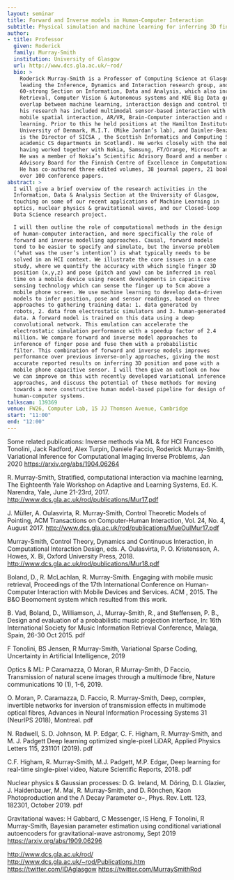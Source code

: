```yaml
---
layout: seminar
title: Forward and Inverse models in Human-Computer Interaction
subtitle: Physical simulation and machine learning for inferring 3D finger pose
author:
- title: Professor
  given: Roderick
  family: Murray-Smith
  institution: University of Glasgow
  url: http://www.dcs.gla.ac.uk/~rod/
  bio: > 
    Roderick Murray-Smith is a Professor of Computing Science at Glasgow University, 
    leading the Inference, Dynamics and Interaction research group, and heads the 
    60-strong Section on Information, Data and Analysis, which also includes the Information 
    Retrieval, Computer Vision & Autonomous systems and KDE Big Data groups. He works in the 
    overlap between machine learning, interaction design and control theory. In recent years 
    his research has included multimodal sensor-based interaction with mobile devices, 
    mobile spatial interaction, AR/VR, Brain-Computer interaction and nonparametric machine 
    learning. Prior to this he held positions at the Hamilton Institute, NUIM , Technical 
    University of Denmark, M.I.T. (Mike Jordan’s lab), and Daimler-Benz Research, Berlin, and 
    is the Director of SICSA , the Scottish Informatics and Computing Science Alliance (all 
    academic CS departments in Scotland). He works closely with the mobile phone industry, 
    having worked together with Nokia, Samsung, FT/Orange, Microsoft and Bang & Olufsen. 
    He was a member of Nokia’s Scientific Advisory Board and a member of the Scientific 
    Advisory Board for the Finnish Centre of Excellence in Computational Inference Research. 
    He has co-authored three edited volumes, 38 journal papers, 21 book chapters, and 
    over 100 conference papers.
abstract: >
  I will give a brief overview of the research activities in the
  Information, Data & Analysis Section at the University of Glasgow,
  touching on some of our recent applications of Machine Learning in
  optics, nuclear physics & gravitational waves, and our Closed-loop
  Data Science research project.

  I will then outline the role of computational methods in the design
  of human-computer interaction, and more specifically the role of
  forward and inverse modelling approaches. Causal, forward models
  tend to be easier to specify and simulate, but the inverse problem
  (‘what was the user’s intention’) is what typically needs to be
  solved in an HCI context. We illustrate the core issues in a case
  study, where we quantify the accuracy with which single finger 3D
  position (x,y,z) and pose (pitch and yaw) can be inferred in real
  time on a mobile device using recent developments in capacitive
  sensing technology which can sense the finger up to 5cm above a
  mobile phone screen. We use machine learning to develop data-driven
  models to infer position, pose and sensor readings, based on three
  approaches to gathering training data: 1. data generated by
  robots, 2. data from electrostatic simulators and 3. human-generated
  data. A forward model is trained on this data using a deep
  convolutional network. This emulation can accelerate the
  electrostatic simulation performance with a speedup factor of 2.4
  million. We compare forward and inverse model approaches to
  inference of finger pose and fuse them with a probabilistic
  filter. This combination of forward and inverse models improves
  performance over previous inverse-only approaches, giving the most
  accurate reported results on inferring 3D position and pose with a
  mobile phone capacitive sensor. I will then give an outlook on how
  we can improve on this with recently developed variational inference
  approaches, and discuss the potential of these methods for moving
  towards a more constructive human model-based pipeline for design of
  human-computer systems.
talkscam: 139369
venue: FW26, Computer Lab, 15 JJ Thomson Avenue, Cambridge
start: "11:00"
end: "12:00"
---
```


Some related publications: Inverse methods via ML & for HCI Francesco Tonolini, Jack Radford, Alex Turpin, Daniele Faccio, Roderick Murray-Smith, Variational Inference for Computational Imaging Inverse Problems, Jan 2020 https://arxiv.org/abs/1904.06264

R. Murray-Smith, Stratified, computational interaction via machine learning, The Eighteenth Yale Workshop on Adaptive and Learning Systems, Ed. K. Narendra, Yale, June 21-23rd, 2017. http://www.dcs.gla.ac.uk/rod/publications/Mur17.pdf

J. Müller, A. Oulasvirta, R. Murray-Smith, Control Theoretic Models of Pointing, ACM Transactions on Computer-Human Interaction, Vol. 24, No. 4, August 2017. http://www.dcs.gla.ac.uk/rod/publications/MueOulMur17.pdf

Murray-Smith, Control Theory, Dynamics and Continuous Interaction, in Computational Interaction Design, eds. A. Oulasvirta, P. O. Kristensson, A. Howes, X. Bi, Oxford University Press, 2018. http://www.dcs.gla.ac.uk/rod/publications/Mur18.pdf

Boland, D., R. McLachlan, R. Murray-Smith. Engaging with mobile music retrieval, Proceedings of the 17th International Conference on Human-Computer Interaction with Mobile Devices and Services. ACM , 2015. The B&O Beomoment system which resulted from this work.

B. Vad, Boland, D., Williamson, J., Murray-Smith, R., and Steffensen, P. B., Design and evaluation of a probabilistic music projection interface, In: 16th International Society for Music Information Retrieval Conference, Malaga, Spain, 26-30 Oct 2015. pdf

F Tonolini, BS Jensen, R Murray-Smith, Variational Sparse Coding, Uncertainty in Artificial Intelligence, 2019

Optics & ML: P Caramazza, O Moran, R Murray-Smith, D Faccio, Transmission of natural scene images through a multimode fibre, Nature communications 10 (1), 1-6, 2019.

O. Moran, P. Caramazza, D. Faccio, R. Murray-Smith, Deep, complex, invertible networks for inversion of transmission effects in multimode optical fibres, Advances in Neural Information Processing Systems 31 (NeurIPS 2018), Montreal. pdf

N. Radwell, S. D. Johnson, M. P. Edgar, C. F. Higham, R. Murray-Smith, and M. J. Padgett Deep learning optimized single-pixel LiDAR, Applied Physics Letters 115, 231101 (2019). pdf

C.F. Higham, R. Murray-Smith, M.J. Padgett, M.P. Edgar, Deep learning for real-time single-pixel video, Nature Scientific Reports, 2018. pdf

Nuclear physics & Gaussian processes: D. G. Ireland, M. Döring, D. I. Glazier, J. Haidenbauer, M. Mai, R. Murray-Smith, and D. Rönchen, Kaon Photoproduction and the Λ Decay Parameter α−, Phys. Rev. Lett. 123, 182301, October 2019. pdf

Gravitational waves: H Gabbard, C Messenger, IS Heng, F Tonolini, R Murray-Smith, Bayesian parameter estimation using conditional variational autoencoders for gravitational-wave astronomy, Sept 2019 https://arxiv.org/abs/1909.06296

http://www.dcs.gla.ac.uk/rod/ http://www.dcs.gla.ac.uk/~rod/Publications.htm https://twitter.com/IDAglasgow https://twitter.com/MurraySmithRod

